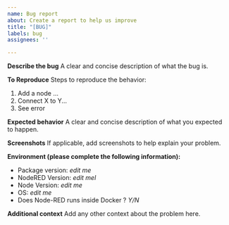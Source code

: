 ```yaml
---
name: Bug report
about: Create a report to help us improve
title: "[BUG]"
labels: bug
assignees: ''

---
```


**Describe the bug**
A clear and concise description of what the bug is.

**To Reproduce**
Steps to reproduce the behavior:
1. Add a node ...
2. Connect X to Y...
3. See error

**Expected behavior**
A clear and concise description of what you expected to happen.

**Screenshots**
If applicable, add screenshots to help explain your problem.

**Environment (please complete the following information):**
 - Package version: *edit me*
 - NodeRED Version:  *edit mel*
 - Node Version:  *edit me*
 - OS: *edit me*
 - Does Node-RED runs inside Docker ? *Y/N*

**Additional context**
Add any other context about the problem here.
